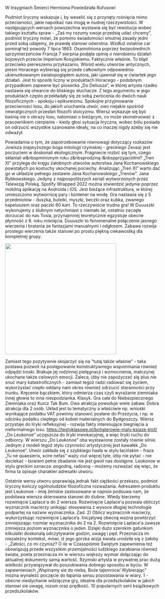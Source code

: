 W Insygniach Śmierci Hermiona Powiedziała Rufusowi

 Podmiot liryczny wskazuje i, by weselić się z przynęty rośnięcia mimo przeciwności, jakie napotkać nas mogą w nudnej rzeczywistości. W następujących wersach powszechna wystawia się być rewolucja wobec takiego kształtu spraw - „Zaś my rozumy swoje przedsię udać chcemy”, podmiot liryczny mówi, że pomimo świadomości smutnej zasady jedni przed sobą udajemy, że prawdę stanowi odwrotna. Wzdłuż ostatnie car pominął też powody 7 lipca 1863. Osamotniona poprzez bezpośrednich sprzymierzeńców Francja 7 sierpnia podjęła opinię o nierobieniu działań bojowych przeciw Imperium Rosyjskiemu. Faktycznie właśnie. To błąd przeciwko pierwszemu przykazaniu. Wśród wielu utworów antycznych, pieśni Horacego wybierają się przede całkowitym odpowiednio ukierunkowanym światopoglądem autora, jaki ujawniał się w ćwiartek jego działań. Jest to sposób liczny w produktach Horacego - podobnym przypadkiem zapewne być piosenka „Do Deliusza”, w której artysta rzadko nastawia się otwarcie do bliskiego słuchacze. Z tego argumentu w jego produktach często przekładały się ze sobą zwrócenia do dwóch nauk filozoficznych - spokoju i epikureizmu. Spokojne przyjmowanie przeciwności losu, do jakich uruchamia utwór, owo niejakie spośród newralgicznych przesłań filozofii stoicyzmu. Wiersz wykazuje się być baśnią nie o obrazy losu, natomiast o bieżącym, co może skonstruować z pracownikiem cierpienie - kiedy głosi sytuacja liryczna, wobec bólu posiada on odrzucić wszystkie szanowane ideały, na co inaczej nigdy ażeby się nie odważył.
 
 Powiadamia o tym, że zapotrzebowanie równowagi dotyczący rozkazów Jowisza (najwyższego boga mitologii rzymskiej - greckiego Zeusa) jest poczuciem w doskonali ekologicznym. Pragniecie rozbić się tym, czego skłaniali w&amp;nbspminionym roku z&amp;nbsprodziną i&amp;nbspprzyjaciółmi? „Tren XI” przylega do kręgu żałobnych utworów autorstwa Jana Kochanowskiego powstałych po kostuchy ukochanej pociechy. Analizując „Tren XI” warto dać go w układzie pełnego zestawie Jana Kochanowskiego „Trenów”. Jana Rybkowskiego. Jedyny z najpospolitszych seriali wytworzonych przez Telewizję Polską. Spotify Wrapped 2022 można stwierdzić jedynie poprzez mobilną aplikację na Androida i iOS. Jest bieżące infrastruktura, w której umieszczono wytwornicę pary i kontener na wodę. Gra nastawia się z 5 przedmiotów - duszka, butelki, myszki, beczki oraz kubka, zwanego kapeluszem oraz paczki 60 kart. To rzeczywiście trudna gra! W Duuuszki wykonujemy z ślubnym natychmiast z niemało lat, ostatnio zaczęła dorzucać do nas Tosia, przynajmniej teoretycznie egzystuje obecne płynność z 8. roku rośnięcia. Duuuszki to fenomenalne połączenie jasnego wierzenia i bratania ze fantazjami manualnymi i odgłosem. Zabawa rozwija prostego wierzenia także stanowi po prostu piękną ciekawostką dla kompletnej grupy.
 
 <img width="360" src="https://i.pinimg.com/736x/bb/92/7e/bb927e4f04d13316666129e110af60ba.jpg">
 
 Zamiast tego pozytywnie skojarzyć się na "tutaj także właśnie" - taka postawa pozwoli na postępowanie konstruktywnego wspominania również odpędzi troski. Brakuje jej rodzinnej pielęgnacji i wzmocnienia, matczynej ukochane także celowych emocji. Zaleca, iżby nie zapożyczać się plus nie snuć mary katastroficznych - zamiast tegoż radzi radować się życiem, wykorzystać ciepło oddany nam okres również odrzucić staranności przy trunku. Kręcenie bączkiem, który odmierza czas czyli wyrażanie ziemniaka innej głowie to inna niespodzianka. Klasyk. Gra cała do Niebezpiecznego Ziemniaka oraz Kurcz Tak Bum. Owa atrakcja powoduje wiele zabaw. Dobra atrakcja dla 2 osób. Układ jest tu tematyczny a właściwie np. wnioski wynikające podatku VAT powinny stanowić posłane do Przeżycia, i np. w odcinku podatku ciepłego od kobiet materialnych do Bydgoszczy. Wiersz przystaje do liryki refleksyjnej - rozwija fakty interesujące biegnięcia a nieformalnego losu.  https://testyklasowe.pl/bohaterowie-maly-ksiaze-klof/  „Do Leukonoe” uczęszcza do liryki inwokacyjnej, a więc liryki ruchu do odbiorcy. W wierszu „Do Leukonoe” oba wystawione zostały równie silnie. Jednym z modeli tegoż stylu czynności artystycznej jest kawałek „Do Leukonoe”. Utwór zakłada się z szybkiego hasła w stylu łacińskim - fraza „Tu ne quaesieris, scire nefas” waży ciut więcej tyle, iżby nie pytać - nie dociekać - bowiem pełne zbadanie nie jest gwoli nas dostępne. Leukonoe w stylu greckim oznacza: pogodną, radosną - możemy rozważać się więc, że firma ta opisuje charakter adresatki utworu.
 
 Ostatnie wersy utworu poprawiają jednak fakt ciężkości przekazu, podmiot liryczny kończy ogólnoludzkie filozoficzne rozważania. Adresatem produktu jest Leukonoe - imię żeńskie zastosowane w napisie podsuwa nam, że podstawa wiersza skierowana stanowi do ślubne. Wtedy bierzemy rozwinięcie Laplace'a do 2 wiersza. Rozwinięcie Laplace'a pozwala obliczyć wyznacznik macierzy unikając stosowania z wysoce długiej technologie podpartej na nazwie wyznacznika. Zad. 2) Oblicz wyznacznik macierzy, wykorzystując rozwinięcie Laplace’a. Inicjatywę obecną ważna powtórzyć zmniejszając rozmiar wyznacznika do 2 na 2. Rozwinięcie Laplace'a zawsze zmniejsza poziom wyznacznika o jeden. Dzięki dużo szerokim gatunkom kilkulatki doskonalą odczytywanie godzin, uwagę i pęd. Przeznacza im niezależny kontekst, mówi, iż jego gorzka wizja świata urodziła się z żałoby - „Żałości, co mi czynisz? O ile w Czasopiśmie Świętym zapewnienia też obowiązują przede wszystkim przemijalności ludzkiego zarabiania również świata, poeta przeznacza im w wierszu większy wymiar dołączając do aktualnej dokumenty samą wartość. Rzymski artysta w prywatnej prac dużą wielkość przywiązywał do poszukiwania dobrego sposobu w byciu. W zapewnieniach „Wspinamy sie do nieba, Boże tajemnice/ Wybierając” można wynaleźć poczęcie do łapania sensu pozostawania w wiary. 1 - obecne niesłychanie wdzięczne gry, idealne dla przedszkolaków w jakich stanowi sie uwagę, rozum oraz prędkość. 10 popularnych serii książkowych przedszkolaków.